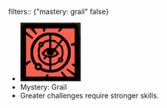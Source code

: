 filters:: {"mastery: grail" false}

- ![image.png](../assets/image_1700906658134_0.png)
- Mystery: Grail
- Greater challenges require stronger skills.
